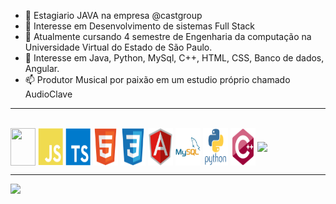 - 👋 Estagiario JAVA na empresa @castgroup
- 👀 Interesse em Desenvolvimento de sistemas Full Stack
- 🌱 Atualmente cursando 4 semestre de Engenharia da computação na Universidade Virtual do Estado de São Paulo.
- 💞️ Interesse em Java, Python, MySql, C++, HTML, CSS, Banco de dados, Angular.
- 📫 Produtor Musical por paixão em um estudio próprio chamado AudioClave

<hr>
<div style="display: inline_block"><br>
  <img align="center" height="60" width="40" src="https://cdn.jsdelivr.net/gh/devicons/devicon/icons/java/java-original.svg" />
  <img align="center" height="60" width="40" src="https://raw.githubusercontent.com/devicons/devicon/master/icons/javascript/javascript-plain.svg">
  <img align="center" height="60" width="40" src="https://raw.githubusercontent.com/devicons/devicon/master/icons/typescript/typescript-plain.svg">
  <img align="center" height="60" width="40" src="https://raw.githubusercontent.com/devicons/devicon/master/icons/html5/html5-original.svg">
  <img align="center" height="60" width="40" src="https://raw.githubusercontent.com/devicons/devicon/master/icons/css3/css3-original.svg">
  <img align="center" height="60" width="40" src="https://github.com/devicons/devicon/blob/master/icons/angularjs/angularjs-original.svg">
  <img align="center" height="60" width="40" src="https://github.com/devicons/devicon/blob/master/icons/mysql/mysql-original-wordmark.svg">
  <img align="center" height="60" width="40" src="https://github.com/devicons/devicon/blob/master/icons/python/python-original-wordmark.svg">
  <img align="center" height="60" width="40" src="https://github.com/devicons/devicon/blob/master/icons/cplusplus/cplusplus-original.svg">
  <img align="center" height="120" src="https://giffiles.alphacoders.com/209/209661.gif">
</div>
<hr>
  <img width="600" src="https://github-readme-stats.vercel.app/api/top-langs/?username=TonnyJames&layout=compact&langs_count=7&theme=dracula"/>
</div>
